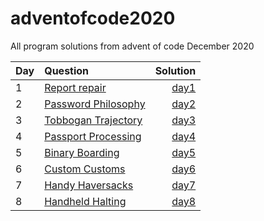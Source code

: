 # adventofcode2020

All program solutions from advent of code December 2020

| Day | Question                                                   |        Solution |
| --- | :--------------------------------------------------------- | --------------: |
| 1   | [Report repair](https://adventofcode.com/2020/day/1)       | [day1](day1.py) |
| 2   | [Password Philosophy](https://adventofcode.com/2020/day/2) | [day2](day2.py) |
| 3   | [Tobbogan Trajectory](https://adventofcode.com/2020/day/3) | [day3](day3.py) |
| 4   | [Passport Processing](https://adventofcode.com/2020/day/4) | [day4](day4.py) |
| 5   | [Binary Boarding](https://adventofcode.com/2020/day/5)     | [day5](day5.py) |
| 6   | [Custom Customs](https://adventofcode.com/2020/day/6)      | [day6](day6.py) |
| 7   | [Handy Haversacks](https://adventofcode.com/2020/day/7)    | [day7](day7.py) |
| 8   | [Handheld Halting](https://adventofcode.com/2020/day/8)    | [day8](day8.py) |

<!-- | 9   | [](https://adventofcode.com/2020/day/9)                    |   [day9](day9.py) |
| 10  | [](https://adventofcode.com/2020/day/10)                   | [day10](day10.py) |
| 11  | [](https://adventofcode.com/2020/day/11)                   | [day11](day11.py) |
| 12  | [](https://adventofcode.com/2020/day/12)                   | [day12](day12.py) |
| 13  | [](https://adventofcode.com/2020/day/13)                   | [day13](day13.py) |
| 14  | [](https://adventofcode.com/2020/day/14)                   | [day14](day14.py) |
| 15  | [](https://adventofcode.com/2020/day/15)                   | [day15](day15.py) |
| 16  | [](https://adventofcode.com/2020/day/16)                   | [day16](day16.py) |
| 17  | [](https://adventofcode.com/2020/day/17)                   | [day17](day17.py) |
| 18  | [](https://adventofcode.com/2020/day/18)                   | [day18](day18.py) |
| 19  | [](https://adventofcode.com/2020/day/19)                   | [day19](day19.py) |
| 20  | [](https://adventofcode.com/2020/day/20)                   | [day20](day20.py) |
| 21  | [](https://adventofcode.com/2020/day/21)                   | [day21](day21.py) |
| 22  | [](https://adventofcode.com/2020/day/22)                   | [day22](day22.py) |
| 23  | [](https://adventofcode.com/2020/day/23)                   | [day23](day23.py) |
| 24  | [](https://adventofcode.com/2020/day/24)                   | [day24](day24.py) |
| 25  | [](https://adventofcode.com/2020/day/25)                   | [day25](day25.py) | -->
